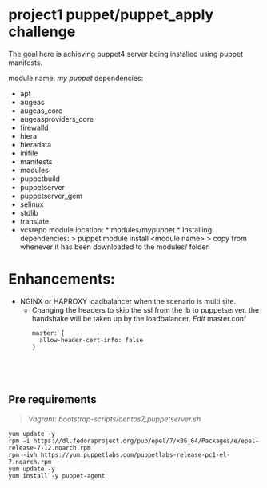 # project1 puppet/puppet_apply challenge

The goal here is achieving puppet4 server being installed using puppet manifests.

module name: *my puppet*
dependencies:
  * apt
  * augeas
  * augeas_core
  * augeasproviders_core
  * firewalld
  * hiera
  * hieradata
  * inifile
  * manifests
  * modules
  * puppetbuild
  * puppetserver
  * puppetserver_gem
  * selinux
  * stdlib
  * translate
  * vcsrepo
module location: * modules/mypuppet *
Installing dependencies: > puppet module install \<module name\>
                        > copy from whenever it has been downloaded to the modules/ folder.


# Enhancements:
* NGINX or HAPROXY loadbalancer when the scenario is multi site.
  * Changing the headers to skip the ssl from the lb to puppetserver. the handshake will be taken up by the loadbalancer. *Edit* master.conf
    ```
    master: {
      allow-header-cert-info: false
    }
   ```




## Pre requirements

> *Vagrant: bootstrap-scripts/centos7_puppetserver.sh*
```#!/bin/bash
yum update -y
rpm -i https://dl.fedoraproject.org/pub/epel/7/x86_64/Packages/e/epel-release-7-12.noarch.rpm
rpm -ivh https://yum.puppetlabs.com/puppetlabs-release-pc1-el-7.noarch.rpm
yum update -y
yum install -y puppet-agent
```
